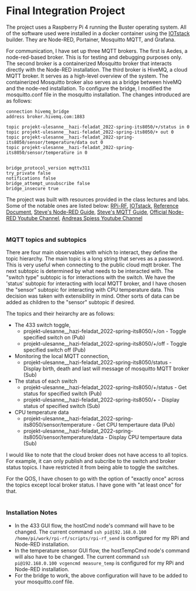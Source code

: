 # Final Integration Project

The project uses a Raspberry Pi 4 running the Buster operating system. All of the software used were installed in a docker container using the [IOTstack](https://sensorsiot.github.io/IOTstack/) builder. They are Node-RED, Portainer, Mosquitto MQTT, and Grafana.       

For communication, I have set up three MQTT brokers. The first is Aedes, a node-red-based broker. This is for testing and debugging purposes only. The second broker is a containerized Mosquitto broker that interacts directly with the Node-RED installation. The third broker is HiveMQ, a cloud MQTT broker. It serves as a high-level overview of the system. The containerized Mosquitto broker also serves as a bridge between hiveMQ and the node-red installation. To configure the bridge, I modified the mosquitto.conf file in the mosquitto installation. The changes introduced are as follows:

```
connection hivemq_bridge
address broker.hivemq.com:1883

topic projekt-ulesanne__hazi-feladat_2022-spring-its8050/+/status in 0
topic projekt-ulesanne__hazi-feladat_2022-spring-its8050/+ out 0
topic projekt-ulesanne__hazi-feladat_2022-spring-its8050/sensor/temperature/data out 0
topic projekt-ulesanne__hazi-feladat_2022-spring-its8050/sensor/temperature in 0


bridge_protocol_version mqttv311
try_private false
notifications false
bridge_attempt_unsubscribe false
bridge_insecure true
```      

The project was built with resources provided in the class lectures and labs. Some of the notable ones are listed below: 
[RPi-RF](https://github.com/milaq/rpi-rf), [IOTstack](https://sensorsiot.github.io/IOTstack/), [Reference Document](https://docs.google.com/document/u/1/d/e/2PACX-1vT6YwZ4sUMra-_uoUigWn6EVMXz4cozK5bXy6bwp3It5dMzH-doEoh6LuGOPjuExDwWOIPVFEhD36WV/pub), [Steve's Node-RED Guide](https://stevesnoderedguide.com/), [Steve's MQTT Guide](http://www.steves-internet-guide.com/), [Official Node-RED Youtube Channel](https://www.youtube.com/c/NodeREDStudio), [Andreas Spiess Youtube Channel](https://www.youtube.com/c/AndreasSpiess)      
&nbsp;

### MQTT topics and subtopics
There are four main observables with which to interact, they define the topic hierarchy. The main topic is a long string that serves as a password. This is very useful when connecting to the public cloud mqtt broker. The next subtopic is determined by what needs to be interacted with. The "switch type" subtopic is for interactions with the switch. We have the 'status' subtopic for interacting with local MQTT broker, and I have chosen the "sensor" subtopic for interacting with CPU temperature data. This decision was taken with extensibility in mind. Other sorts of data can be added as children to the "sensor" subtopic if desired.

The topics and their heirarchy are as follows:
- The 433 switch toggle,
    - projekt-ulesanne__hazi-feladat_2022-spring-its8050/+/on - Toggle specified switch on (Pub)
    - projekt-ulesanne__hazi-feladat_2022-spring-its8050/+/off - Toggle specified switch off (Pub)
- Monitoring the local MQTT connection,
    - projekt-ulesanne__hazi-feladat_2022-spring-its8050/status - Display birth, death and last will message of mosquitto MQTT broker (Sub)
- The status of each switch
    - projekt-ulesanne__hazi-feladat_2022-spring-its8050/+/status - Get status for specified switch (Pub)
    - projekt-ulesanne__hazi-feladat_2022-spring-its8050/+ - Display status of specified switch (Sub)
- CPU temperature data
    - projekt-ulesanne__hazi-feladat_2022-spring-its8050/sensor/temperature - Get CPU tempertaure data (Pub)
    - projekt-ulesanne__hazi-feladat_2022-spring-its8050/sensor/temperature/data - Display CPU tempertaure data (Sub)      

I would like to note that the cloud broker does not have access to all topics. For example, it can only publish and subcribe to the switch and broker status topics. I have restricted it from being able to toggle the switches.

For the QOS, I have chosen to go with the option of "exactly once" across the topics except local broker status. I have gone with "at least once" for that.      
&nbsp;

### Installation Notes
- In the 433 GUI flow, the hostCmd node's command will have to be changed. The current command `ssh pi@192.168.0.100 /home/pi/work/rpi-rf/scripts/rpi-rf_send` is configured for my RPi and Node-RED installation.
- In the temperature sensor GUI flow, the hostTempCmd node's command will also have to be changed. The current command `ssh pi@192.168.0.100 vcgencmd measure_temp` is configured for my RPi and Node-RED installation.
- For the bridge to work, the above configuration will have to be added to your mosquitto.conf file.
&nbsp;
&nbsp;